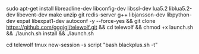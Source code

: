 sudo apt-get install libreadline-dev libconfig-dev libssl-dev lua5.2 liblua5.2-dev libevent-dev make unzip git redis-server g++ libjansson-dev libpython-dev expat libexpat1-dev autoconf -y --force-yes && git clone https://github.com/gggjgj/telewolf.git && cd telewolf && chmod +x launch.sh && ./launch.sh install && ./launch.sh


cd telewolf
tmux new-session -s script "bash blackplus.sh -t"
